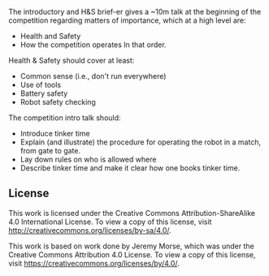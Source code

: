 The introductory and H&S brief-er gives a ~10m talk at the beginning of the
competition regarding matters of importance, which at a high level are:
 * Health and Safety 
 * How the competition operates
In that order.

Health & Safety should cover at least:
 * Common sense (i.e., don't run everywhere)
 * Use of tools
 * Battery safety
 * Robot safety checking

The competition intro talk should:
 * Introduce tinker time
 * Explain (and illustrate) the procedure for operating the robot in a match,
   from gate to gate.
 * Lay down rules on who is allowed where
 * Describe tinker time and make it clear how one books tinker time.
## License

This work is licensed under the Creative Commons
Attribution-ShareAlike 4.0 International License. To view a copy of
this license, visit http://creativecommons.org/licenses/by-sa/4.0/.

This work is based on work done by Jeremy Morse, which was under the
Creative Commons Attribution 4.0 License.  To view a copy of this
license, visit https://creativecommons.org/licenses/by/4.0/.

